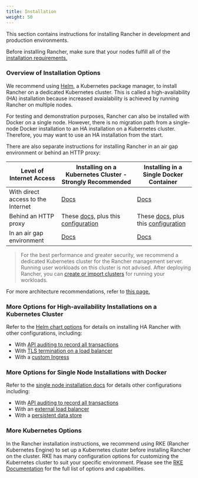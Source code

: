 ```yaml
---
title: Installation
weight: 50
---
```


This section contains instructions for installing Rancher in development and production environments.

Before installing Rancher, make sure that your nodes fulfill all of the [installation requirements.]({{<baseurl>}}/rancher/v2.x/en/installation/requirements/)

### Overview of Installation Options

We recommend using [Helm,]({{<baseurl>}}/rancher/v2.x/en/overview/architecture/concepts/#about-helm) a Kubernetes package manager, to install Rancher on a dedicated Kubernetes cluster. This is called a high-availability (HA) installation because increased avaialability is achieved by running Rancher on multiple nodes.

For testing and demonstration purposes, Rancher can also be installed with Docker on a single node. However, there is no migration path from a single-node Docker installation to an HA installation on a Kubernetes cluster. Therefore, you may want to use an HA installation from the start.

There are also separate instructions for installing Rancher in an air gap environment or behind an HTTP proxy:

| Level of Internet Access           | Installing on a Kubernetes Cluster - Strongly Recommended                                                                                                       | Installing in a Single Docker Container                                                                                                                                       |
| ---------------------------------- | --------------------------------------------------------------------------------------------------------------------------------------------------------------- | ----------------------------------------------------------------------------------------------------------------------------------------------------------------------------- |
| With direct access to the Internet | [Docs]({{<baseurl>}}/rancher/v2.x/en/installation/ha/)                                                                                                          | [Docs]({{<baseurl>}}/rancher/v2.x/en/installation/other-installation-methods/single-node)                                                                                                               |
| Behind an HTTP proxy               | These [docs,]({{<baseurl>}}/rancher/v2.x/en/installation/other-installation-methods/single-node) plus this [configuration]({{<baseurl>}}/rancher/v2.x/en/installation/other-installation-methods/single-nodeproxy/) | These [docs,]({{<baseurl>}}/rancher/v2.x/en/installation/ha/) plus this [configuration]({{<baseurl>}}/rancher/v2.x/en/installation/ha/helm-rancher/chart-options/#http-proxy) |
| In an air gap environment          | [Docs]({{<baseurl>}}/rancher/v2.x/en/installation/other-installation-methods/air-gap)                                                                                                     | [Docs]({{<baseurl>}}/rancher/v2.x/en/installation/other-installation-methods/air-gap)                                                                                                                   |

> For the best performance and greater security, we recommend a dedicated Kubernetes cluster for the Rancher management server. Running user workloads on this cluster is not advised. After deploying Rancher, you can [create or import clusters]({{<baseurl>}}/rancher/v2.x/en/cluster-provisioning/#cluster-creation-in-rancher) for running your workloads.

For more architecture recommendations, refer to [this page.]({{<baseurl>}}/rancher/v2.x/en/overview/architecture-recommendations)

### More Options for High-availability Installations on a Kubernetes Cluster

Refer to the [Helm chart options]({{<baseurl>}}/rancher/v2.x/en/installation/ha/helm-rancher/chart-options/) for details on installing HA Rancher with other configurations, including:

- With [API auditing to record all transactions]({{<baseurl>}}/rancher/v2.x/en/installation/ha/helm-rancher/chart-options/#api-audit-log)
- With [TLS termination on a load balancer]({{<baseurl>}}/rancher/v2.x/en/installation/ha/helm-rancher/chart-options/#external-tls-termination)
- With a [custom Ingress]({{<baseurl>}}/rancher/v2.x/en/installation/ha/helm-rancher/chart-options/#customizing-your-ingress)

### More Options for Single Node Installations with Docker

Refer to the [single node installation docs]({{<baseurl>}}/rancher/v2.x/en/installation/other-installation-methods/single-node) for details other configurations including:

- With [API auditing to record all transactions]({{<baseurl>}}/rancher/v2.x/en/installation/other-installation-methods/single-node#api-audit-log)
- With an [external load balancer]({{<baseurl>}}/rancher/v2.x/en/installation/other-installation-methods/single-nodesingle-node-install-external-lb/)
- With a [persistent data store]({{<baseurl>}}/rancher/v2.x/en/installation/other-installation-methods/single-node#persistent-data)

### More Kubernetes Options

In the Rancher installation instructions, we recommend using RKE (Rancher Kubernetes Engine) to set up a Kubernetes cluster before installing Rancher on the cluster. RKE has many configuration options for customizing the Kubernetes cluster to suit your specific environment. Please see the [RKE Documentation]({{<baseurl>}}/rke/latest/en/config-options/) for the full list of options and capabilities.
